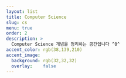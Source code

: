 ```yaml
---
layout: list
title: Computer Science
slug: cs
menu: true
order: 2
description: >
  Computer Science 개념을 정리하는 공간입니다 ^0^
accent_color: rgb(38,139,210)
accent_image:
  background: rgb(32,32,32)
  overlay:    false
---
```

